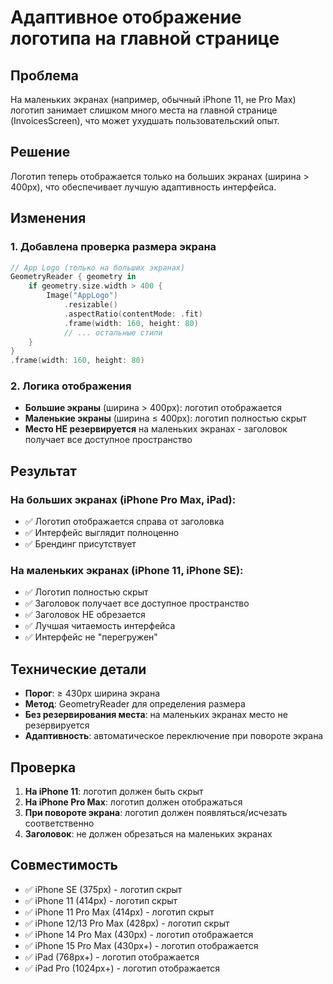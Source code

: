 # Адаптивное отображение логотипа на главной странице

## Проблема
На маленьких экранах (например, обычный iPhone 11, не Pro Max) логотип занимает слишком много места на главной странице (InvoicesScreen), что может ухудшать пользовательский опыт.

## Решение
Логотип теперь отображается только на больших экранах (ширина > 400px), что обеспечивает лучшую адаптивность интерфейса.

## Изменения

### 1. Добавлена проверка размера экрана

```swift
// App Logo (только на больших экранах)
GeometryReader { geometry in
    if geometry.size.width > 400 {
        Image("AppLogo")
            .resizable()
            .aspectRatio(contentMode: .fit)
            .frame(width: 160, height: 80)
            // ... остальные стили
    }
}
.frame(width: 160, height: 80)
```

### 2. Логика отображения

- **Большие экраны** (ширина > 400px): логотип отображается
- **Маленькие экраны** (ширина ≤ 400px): логотип полностью скрыт
- **Место НЕ резервируется** на маленьких экранах - заголовок получает все доступное пространство

## Результат

### На больших экранах (iPhone Pro Max, iPad):
- ✅ Логотип отображается справа от заголовка
- ✅ Интерфейс выглядит полноценно
- ✅ Брендинг присутствует

### На маленьких экранах (iPhone 11, iPhone SE):
- ✅ Логотип полностью скрыт
- ✅ Заголовок получает все доступное пространство
- ✅ Заголовок НЕ обрезается
- ✅ Лучшая читаемость интерфейса
- ✅ Интерфейс не "перегружен"

## Технические детали

- **Порог**: ≥ 430px ширина экрана
- **Метод**: GeometryReader для определения размера
- **Без резервирования места**: на маленьких экранах место не резервируется
- **Адаптивность**: автоматическое переключение при повороте экрана

## Проверка

1. **На iPhone 11**: логотип должен быть скрыт
2. **На iPhone Pro Max**: логотип должен отображаться
3. **При повороте экрана**: логотип должен появляться/исчезать соответственно
4. **Заголовок**: не должен обрезаться на маленьких экранах

## Совместимость

- ✅ iPhone SE (375px) - логотип скрыт
- ✅ iPhone 11 (414px) - логотип скрыт  
- ✅ iPhone 11 Pro Max (414px) - логотип скрыт
- ✅ iPhone 12/13 Pro Max (428px) - логотип скрыт
- ✅ iPhone 14 Pro Max (430px) - логотип отображается
- ✅ iPhone 15 Pro Max (430px+) - логотип отображается
- ✅ iPad (768px+) - логотип отображается
- ✅ iPad Pro (1024px+) - логотип отображается
